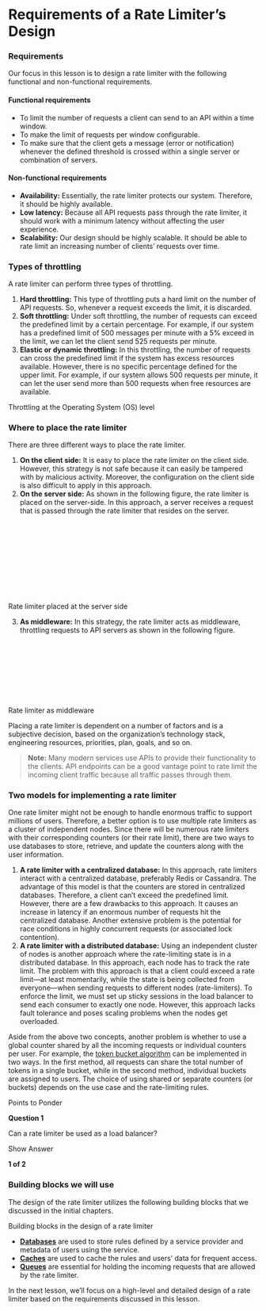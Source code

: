 # Requirements of a Rate Limiter’s Design

### Requirements <a href="#requirements-0" id="requirements-0"></a>

Our focus in this lesson is to design a rate limiter with the following functional and non-functional requirements.

#### Functional requirements <a href="#functional-requirements-1" id="functional-requirements-1"></a>

* To limit the number of requests a client can send to an API within a time window.
* To make the limit of requests per window configurable.
* To make sure that the client gets a message (error or notification) whenever the defined threshold is crossed within a single server or combination of servers.

#### Non-functional requirements <a href="#non-functional-requirements-2" id="non-functional-requirements-2"></a>

* **Availability:** Essentially, the rate limiter protects our system. Therefore, it should be highly available.
* **Low latency:** Because all API requests pass through the rate limiter, it should work with a minimum latency without affecting the user experience.
* **Scalability:** Our design should be highly scalable. It should be able to rate limit an increasing number of clients’ requests over time.

### Types of throttling <a href="#types-of-throttling-0" id="types-of-throttling-0"></a>

A rate limiter can perform three types of throttling.

1. **Hard throttling:** This type of throttling puts a hard limit on the number of API requests. So, whenever a request exceeds the limit, it is discarded.
2. **Soft throttling:** Under soft throttling, the number of requests can exceed the predefined limit by a certain percentage. For example, if our system has a predefined limit of 500 messages per minute with a 5% exceed in the limit, we can let the client send 525 requests per minute.
3. **Elastic or dynamic throttling:** In this throttling, the number of requests can cross the predefined limit if the system has excess resources available. However, there is no specific percentage defined for the upper limit. For example, if our system allows 500 requests per minute, it can let the user send more than 500 requests when free resources are available.

Throttling at the Operating System (OS) level

### Where to place the rate limiter <a href="#where-to-place-the-rate-limiter-0" id="where-to-place-the-rate-limiter-0"></a>

There are three different ways to place the rate limiter.

1. **On the client side:** It is easy to place the rate limiter on the client side. However, this strategy is not safe because it can easily be tampered with by malicious activity. Moreover, the configuration on the client side is also difficult to apply in this approach.
2. **On the server side:** As shown in the following figure, the rate limiter is placed on the server-side. In this approach, a server receives a request that is passed through the rate limiter that resides on the server.

![](data:image/svg+xml;base64,PHN2ZyB3aWR0aD0iNTM2IiBoZWlnaHQ9IjE3MiIgeG1sbnM9Imh0dHA6Ly93d3cudzMub3JnLzIwMDAvc3ZnIiB2ZXJzaW9uPSIxLjEiLz4=)Rate limiter placed at the server side

3. **As middleware:** In this strategy, the rate limiter acts as middleware, throttling requests to API servers as shown in the following figure.

![](data:image/svg+xml;base64,PHN2ZyB3aWR0aD0iNTQzIiBoZWlnaHQ9IjE0MSIgeG1sbnM9Imh0dHA6Ly93d3cudzMub3JnLzIwMDAvc3ZnIiB2ZXJzaW9uPSIxLjEiLz4=)Rate limiter as middleware

Placing a rate limiter is dependent on a number of factors and is a subjective decision, based on the organization’s technology stack, engineering resources, priorities, plan, goals, and so on.

> **Note:** Many modern services use APIs to provide their functionality to the clients. API endpoints can be a good vantage point to rate limit the incoming client traffic because all traffic passes through them.

### Two models for implementing a rate limiter <a href="#two-models-for-implementing-a-rate-limiter-0" id="two-models-for-implementing-a-rate-limiter-0"></a>

One rate limiter might not be enough to handle enormous traffic to support millions of users. Therefore, a better option is to use multiple rate limiters as a cluster of independent nodes. Since there will be numerous rate limiters with their corresponding counters (or their rate limit), there are two ways to use databases to store, retrieve, and update the counters along with the user information.

1. **A rate limiter with a centralized database:** In this approach, rate limiters interact with a centralized database, preferably Redis or Cassandra. The advantage of this model is that the counters are stored in centralized databases. Therefore, a client can’t exceed the predefined limit. However, there are a few drawbacks to this approach. It causes an increase in latency if an enormous number of requests hit the centralized database. Another extensive problem is the potential for race conditions in highly concurrent requests (or associated lock contention).
2. **A rate limiter with a distributed database:** Using an independent cluster of nodes is another approach where the rate-limiting state is in a distributed database. In this approach, each node has to track the rate limit. The problem with this approach is that a client could exceed a rate limit—at least momentarily, while the state is being collected from everyone—when sending requests to different nodes (rate-limiters). To enforce the limit, we must set up sticky sessions in the load balancer to send each consumer to exactly one node. However, this approach lacks fault tolerance and poses scaling problems when the nodes get overloaded.

Aside from the above two concepts, another problem is whether to use a global counter shared by all the incoming requests or individual counters per user. For example, the [token bucket algorithm](https://www.educative.io/collection/page/10370001/4941429335392256/5447913559293952#Token-bucket-algorithm) can be implemented in two ways. In the first method, all requests can share the total number of tokens in a single bucket, while in the second method, individual buckets are assigned to users. The choice of using shared or separate counters (or buckets) depends on the use case and the rate-limiting rules.

Points to Ponder

**Question 1**

Can a rate limiter be used as a load balancer?

Show Answer

**1 of 2**

### Building blocks we will use <a href="#building-blocks-we-will-use-0" id="building-blocks-we-will-use-0"></a>

The design of the rate limiter utilizes the following building blocks that we discussed in the initial chapters.

Building blocks in the design of a rate limiter

* [**Databases**](https://www.educative.io/collection/page/10370001/4941429335392256/4901035478351872) are used to store rules defined by a service provider and metadata of users using the service.
* [**Caches**](https://www.educative.io/collection/page/10370001/4941429335392256/5053577315221504) are used to cache the rules and users’ data for frequent access.
* [**Queues**](https://www.educative.io/collection/page/10370001/4941429335392256/5806944861814784) are essential for holding the incoming requests that are allowed by the rate limiter.

In the next lesson, we’ll focus on a high-level and detailed design of a rate limiter based on the requirements discussed in this lesson.
